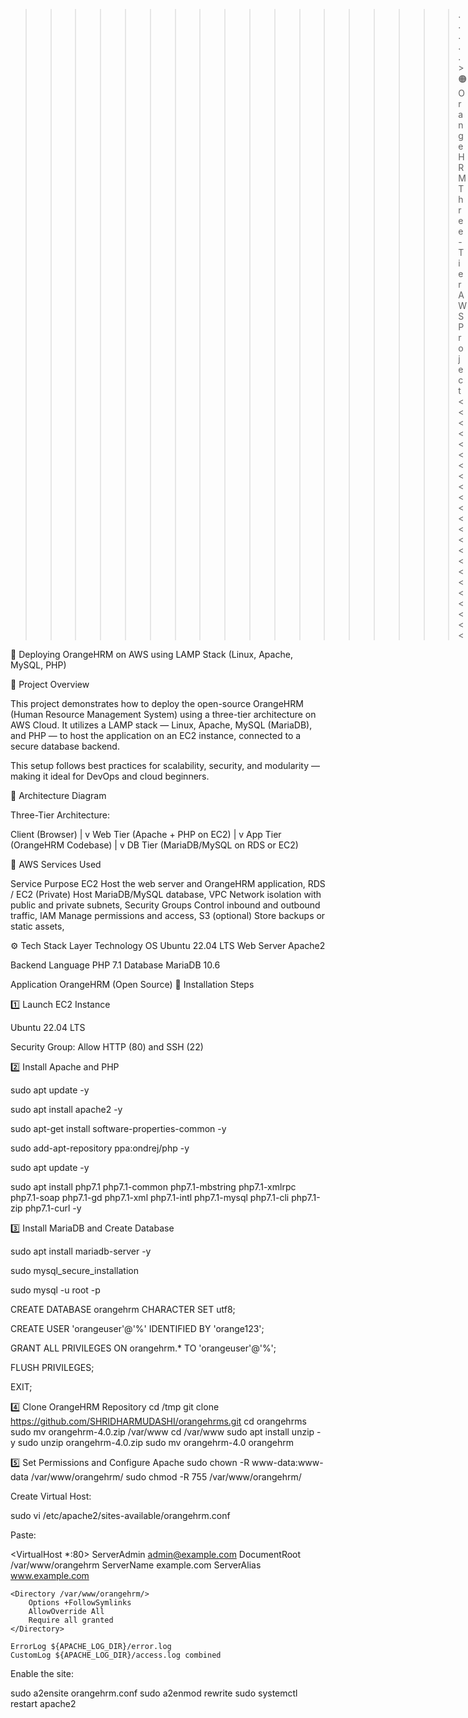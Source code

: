 >>>>>>>>>>>>>>>>>>.....>🟠 OrangeHRM Three-Tier AWS Project<<<<<<<<<<<<<<<<<<<<<<<
>>>>>>>>>>>>>>>>>>>
🚀 Deploying OrangeHRM on AWS using LAMP Stack (Linux, Apache, MySQL, PHP)

📘 Project Overview

This project demonstrates how to deploy the open-source OrangeHRM (Human Resource Management System) using a three-tier architecture on AWS Cloud.
It utilizes a LAMP stack — Linux, Apache, MySQL (MariaDB), and PHP — to host the application on an EC2 instance, connected to a secure database backend.

This setup follows best practices for scalability, security, and modularity — making it ideal for DevOps and cloud beginners.

🧱 Architecture Diagram

Three-Tier Architecture:

Client (Browser)
       |
       v
  Web Tier (Apache + PHP on EC2)
       |
       v
  App Tier (OrangeHRM Codebase)
       |
       v
  DB Tier (MariaDB/MySQL on RDS or EC2)

🧩 AWS Services Used

Service	Purpose
EC2	Host the web server and OrangeHRM application,
RDS / EC2 (Private)	Host MariaDB/MySQL database,
VPC	Network isolation with public and private subnets,
Security Groups	Control inbound and outbound traffic,
IAM	Manage permissions and access,
S3 (optional)	Store backups or static assets,

⚙️ Tech Stack
Layer	Technology
OS	Ubuntu 22.04 LTS
Web Server	Apache2

Backend Language	PHP 7.1
Database	MariaDB 10.6

Application	OrangeHRM (Open Source)
🔧 Installation Steps

1️⃣ Launch EC2 Instance

Ubuntu 22.04 LTS

Security Group: Allow HTTP (80) and SSH (22)

2️⃣ Install Apache and PHP

sudo apt update -y

sudo apt install apache2 -y

sudo apt-get install software-properties-common -y

sudo add-apt-repository ppa:ondrej/php -y

sudo apt update -y

sudo apt install php7.1 php7.1-common php7.1-mbstring php7.1-xmlrpc php7.1-soap php7.1-gd php7.1-xml php7.1-intl php7.1-mysql php7.1-cli php7.1-zip php7.1-curl -y

3️⃣ Install MariaDB and Create Database

sudo apt install mariadb-server -y

sudo mysql_secure_installation

sudo mysql -u root -p

CREATE DATABASE orangehrm CHARACTER SET utf8;

CREATE USER 'orangeuser'@'%' IDENTIFIED BY 'orange123';

GRANT ALL PRIVILEGES ON orangehrm.* TO 'orangeuser'@'%';

FLUSH PRIVILEGES;

EXIT;

4️⃣ Clone OrangeHRM Repository
cd /tmp
git clone https://github.com/SHRIDHARMUDASHI/orangehrms.git
cd orangehrms
sudo mv orangehrm-4.0.zip /var/www
cd /var/www
sudo apt install unzip -y
sudo unzip orangehrm-4.0.zip
sudo mv orangehrm-4.0 orangehrm

5️⃣ Set Permissions and Configure Apache
sudo chown -R www-data:www-data /var/www/orangehrm/
sudo chmod -R 755 /var/www/orangehrm/


Create Virtual Host:

sudo vi /etc/apache2/sites-available/orangehrm.conf


Paste:

<VirtualHost *:80>
    ServerAdmin admin@example.com
    DocumentRoot /var/www/orangehrm
    ServerName example.com
    ServerAlias www.example.com

    <Directory /var/www/orangehrm/>
        Options +FollowSymlinks
        AllowOverride All
        Require all granted
    </Directory>

    ErrorLog ${APACHE_LOG_DIR}/error.log
    CustomLog ${APACHE_LOG_DIR}/access.log combined
</VirtualHost>


Enable the site:

sudo a2ensite orangehrm.conf
sudo a2enmod rewrite
sudo systemctl restart apache2
